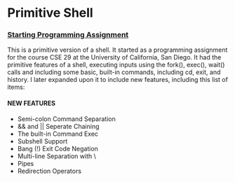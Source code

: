 # Primitive Shell
### [Starting Programming Assignment](https://cse29.site/pa4)

<p>This is a primitive version of a shell. It started as a programming assignment for the course CSE 29 at the University of California, San Diego. It had the primitive features of a shell, executing inputs using the fork(), exec(), wait() calls and including some basic, built-in commands, including cd, exit, and history. I later expanded upon it to include new features, including this list of items:</p>
<h4>NEW FEATURES</h4>
<ul>
<li>Semi-colon Command Separation</li>
<li>&& and || Seperate Chaining</li>
<li>The built-in Command Exec</li>
<li>Subshell Support</li>
<li>Bang (!) Exit Code Negation</li>
<li>Multi-line Separation with \</li>
<li>Pipes</li>
<li>Redirection Operators</li>
